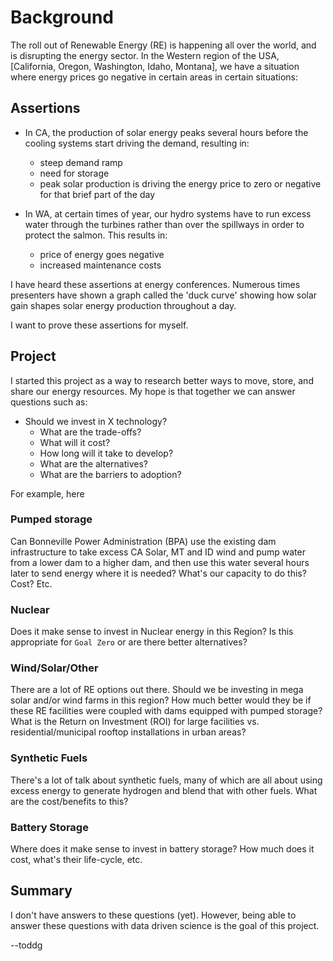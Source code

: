 # Background

The roll out of Renewable Energy (RE) is happening all over the world, and is
disrupting the energy sector. In the Western region of the USA, [California,
Oregon, Washington, Idaho, Montana], we have a situation where energy prices go
negative in certain areas in certain situations:

## Assertions

* In CA, the production of solar energy peaks several hours before the cooling
  systems start driving the demand, resulting in: 
  * steep demand ramp
  * need for storage
  * peak solar production is driving the energy price to zero or negative for
    that brief part of the day

* In WA, at certain times of year, our hydro systems have to run excess water
  through the turbines rather than over the spillways in order to protect the
  salmon.  This results in:
  * price of energy goes negative
  * increased maintenance costs

I have heard these assertions at energy conferences. Numerous times presenters
have shown a graph called the 'duck curve' showing how solar gain shapes solar
energy production throughout a day.

I want to prove these assertions for myself.

## Project

I started this project as a way to research better ways to move, store, and share
our energy resources. My hope is that together we can answer questions such as:

* Should we invest in X technology?
  * What are the trade-offs?
  * What will it cost?
  * How long will it take to develop?
  * What are the alternatives?
  * What are the barriers to adoption?

For example, here

### Pumped storage

Can Bonneville Power Administration (BPA) use the existing dam infrastructure
to take excess CA Solar, MT and ID wind and pump water from a lower dam to a
higher dam, and then use this water several hours later to send energy where it
is needed? What's our capacity to do this? Cost? Etc.

### Nuclear

Does it make sense to invest in Nuclear energy in this Region? Is this
appropriate for `Goal Zero` or are there better alternatives?

### Wind/Solar/Other 

There are a lot of RE options out there. Should we be investing in mega solar
and/or wind farms in this region? How much better would they be if these RE
facilities were coupled with dams equipped with pumped storage? What is the
Return on Investment (ROI) for large facilities vs. residential/municipal
rooftop installations in urban areas?

### Synthetic Fuels

There's a lot of talk about synthetic fuels, many of which are all about using
excess energy to generate hydrogen and blend that with other fuels. What are
the cost/benefits to this? 

### Battery Storage

Where does it make sense to invest in battery storage? How much does it cost,
what's their life-cycle, etc.

## Summary

I don't have answers to these questions (yet). However, being able to answer
these questions with data driven science is the goal of this project.

--toddg
